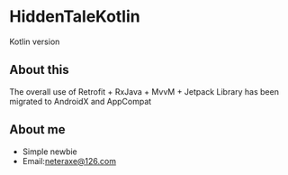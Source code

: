 ﻿# HiddenTaleKotlin
Kotlin version

## About this
The overall use of Retrofit + RxJava + MvvM + Jetpack
Library has been migrated to AndroidX and AppCompat

## About me
- Simple newbie
- Email:neteraxe@126.com
